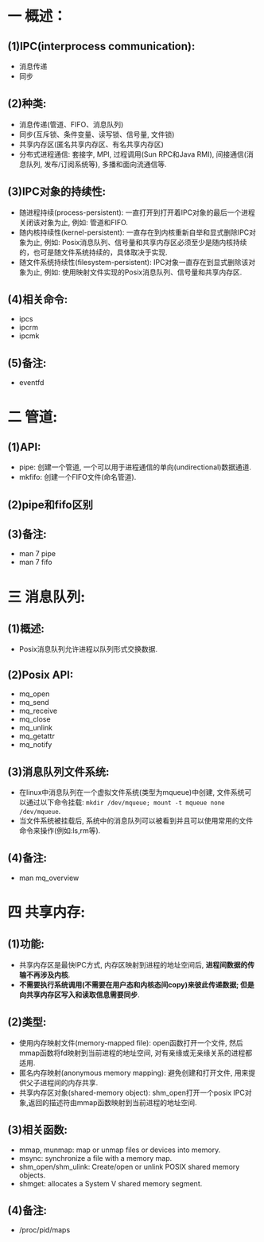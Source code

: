 # 一 概述：
## (1)IPC(interprocess communication):
- 消息传递
- 同步

## (2)种类:
- 消息传递(管道、FIFO、消息队列)
- 同步(互斥锁、条件变量、读写锁、信号量, 文件锁)
- 共享内存区(匿名共享内存区、有名共享内存区)
- 分布式进程通信: 套接字, MPI, 过程调用(Sun RPC和Java RMI), 间接通信(消息队列, 发布/订阅系统等), 多播和面向流通信等.

## (3)IPC对象的持续性:
- 随进程持续(process-persistent): 一直打开到打开着IPC对象的最后一个进程关闭该对象为止, 例如: 管道和FIFO.
- 随内核持续性(kernel-persistent): 一直存在到内核重新自举和显式删除IPC对象为止, 例如: Posix消息队列、信号量和共享内存区必须至少是随内核持续的，也可是随文件系统持续的，具体取决于实现.
- 随文件系统持续性(filesystem-persistent): IPC对象一直存在到显式删除该对象为止, 例如: 使用映射文件实现的Posix消息队列、信号量和共享内存区.

## (4)相关命令:
- ipcs
- ipcrm
- ipcmk

## (5)备注:
- eventfd

# 二 管道:
## (1)API:
- pipe: 创建一个管道, 一个可以用于进程通信的单向(undirectional)数据通道.
- mkfifo: 创建一个FIFO文件(命名管道).

## (2)pipe和fifo区别

## (3)备注:
- man 7 pipe
- man 7 fifo

# 三 消息队列:
## (1)概述:
- Posix消息队列允许进程以队列形式交换数据.

## (2)Posix API:
- mq_open
- mq_send
- mq_receive
- mq_close
- mq_unlink
- mq_getattr
- mq_notify

## (3)消息队列文件系统:
- 在linux中消息队列在一个虚拟文件系统(类型为mqueue)中创建, 文件系统可以通过以下命令挂载: `mkdir /dev/mqueue; mount -t mqueue none /dev/mqueue`.
- 当文件系统被挂载后, 系统中的消息队列可以被看到并且可以使用常用的文件命令来操作(例如:ls,rm等).

## (4)备注:
- man mq_overview

# 四 共享内存:
## (1)功能:
- 共享内存区是最快IPC方式, 内存区映射到进程的地址空间后, **进程间数据的传输不再涉及内核**. 
- **不需要执行系统调用(不需要在用户态和内核态间copy)**来彼此传递数据; 但是向共享内存区写入和读取信息需要**同步**.

## (2)类型:
- 使用内存映射文件(memory-mapped file): open函数打开一个文件, 然后mmap函数将fd映射到当前进程的地址空间, 对有亲缘或无亲缘关系的进程都适用.
- 匿名内存映射(anonymous memory mapping): 避免创建和打开文件, 用来提供父子进程间的内存共享.
- 共享内存区对象(shared-memory object): shm_open打开一个posix IPC对象,返回的描述符由mmap函数映射到当前进程的地址空间.

## (3)相关函数:
- mmap, munmap: map or unmap files or devices into memory.
- msync: synchronize a file with a memory map.
- shm_open/shm_ulink: Create/open or unlink POSIX shared memory objects.
- shmget: allocates a System V shared memory segment.

## (4)备注:
- /proc/pid/maps
